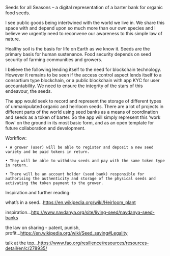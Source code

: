 Seeds for all Seasons – a digital representation of a barter bank for organic food seeds.

I see public goods being intertwined with the world we live in. We share this space with and depend upon so much more than our own species and I believe we urgently need to reconvene our awareness to this simple law of nature. 

Healthy soil is the basis for life on Earth as we know it. Seeds are the primary basis for human sustenance. Food security depends on seed security of farming communities and growers. 

I believe the following lending itself to the need for blockchain technology. However it remains to be seen if the access control aspect lends itself to a consortium type blockchain, or a public blockchain with app KYC for user accountability. We need to ensure the integrity of the stars of this endeavour, the seeds.

The app would seek to record and represent the storage of different types of unmanipulated organic and heirloom seeds. There are a lot of projects in different parts of the world using seed banks as a means of coordination and seeds as a token of barter. So the app will simply represent this ‘work flow’ on the ground in its most basic form, and as an open template for future collaboration and development.

Workflow:

    • A grower (user) will be able to register and deposit a new seed variety and be paid tokens in return. 

    • They will be able to withdraw seeds and pay with the same token type in return. 

    • There will be an account holder (seed bank) responsible for authorising the authenticity and storage of the physical seeds and activating the token payment to the grower.

Inspiration and further reading:

what’s in a seed...https://en.wikipedia.org/wiki/Heirloom_plant

inspiration...http://www.navdanya.org/site/living-seed/navdanya-seed-banks

the law on sharing - patent, punish, profit...https://en.wikipedia.org/wiki/Seed_saving#Legality

talk at the top...https://www.fao.org/resilience/resources/resources-detail/en/c/278935/
